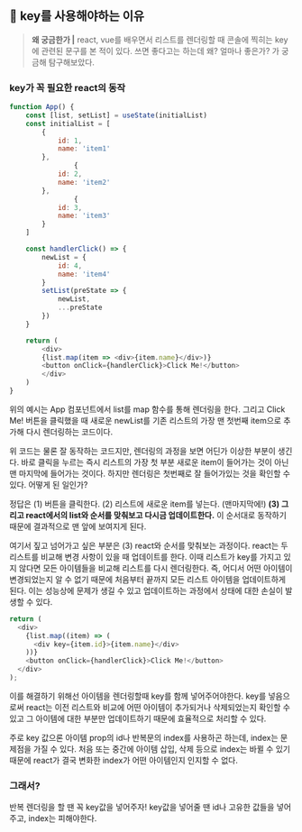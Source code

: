 ## 📝 key를 사용해야하는 이유

> **왜 궁금한가 |** react, vue를 배우면서 리스트를 렌더링할 때 콘솔에 찍히는 key에 관련된 문구를 본 적이 있다. 쓰면 좋다고는 하는데 왜? 얼마나 좋은가? 가 궁금해 탐구해보았다.

### key가 꼭 필요한 react의 동작

```javascript
function App() {
    const [list, setList] = useState(initialList)
    const initialList = [
        {
            id: 1,
            name: 'item1'
        },
                {
            id: 2,
            name: 'item2'
        },
                {
            id: 3,
            name: 'item3'
        }
    ]

    const handlerClick() => {
        newList = {
            id: 4,
            name: 'item4'
        }
        setList(preState => {
            newList,
            ...preState
        })
    }

    return (
        <div>
        {list.map(item => <div>{item.name}</div>)}
        <button onClick={handlerClick}>Click Me!</button>
        </div>
    )
}

```

위의 예시는 App 컴포넌트에서 list를 map 함수를 통해 렌더링을 한다. 그리고 Click Me! 버튼을 클릭했을 때 새로운 newList를 기존 리스트의 가장 맨 첫번째 item으로 추가해 다시 렌더링하는 코드이다.

위 코드는 물론 잘 동작하는 코드지만, 렌더링의 과정을 보면 어딘가 이상한 부분이 생긴다. 바로 클릭을 누르는 즉시 리스트의 가장 첫 부분 새로운 item이 들어가는 것이 아닌 맨 마지막에 들어가는 것이다. 하지만 렌더링은 첫번째로 잘 들어가있는 것을 확인할 수 있다. 어떻게 된 일인가?

정답은 (1) 버튼을 클릭한다. (2) 리스트에 새로운 item를 넣는다. (맨마지막에!) **(3) 그리고 react에서의 list와 순서를 맞춰보고 다시금 업데이트한다.** 이 순서대로 동작하기 때문에 결과적으로 맨 앞에 보여지게 된다.

여기서 짚고 넘어가고 싶은 부분은 (3) react와 순서를 맞춰보는 과정이다. react는 두 리스트를 비교해 변경 사항이 있을 때 업데이트를 한다. 이때 리스트가 key를 가지고 있지 않다면 모든 아이템들을 비교해 리스트를 다시 렌더링한다. 즉, 어디서 어떤 아이템이 변경되었는지 알 수 없기 때문에 처음부터 끝까지 모든 리스트 아이템을 업데이트하게 된다. 이는 성능상에 문제가 생길 수 있고 업데이트하는 과정에서 상태에 대한 손실이 발생할 수 있다.

```javascript
return (
  <div>
    {list.map((item) => (
      <div key={item.id}>{item.name}</div>
    ))}
    <button onClick={handlerClick}>Click Me!</button>
  </div>
);
```

이를 해결하기 위해선 아이템을 렌더링할때 key를 함께 넣어주어야한다. key를 넣음으로써 react는 이전 리스트와 비교에 어떤 아이템이 추가되거나 삭제되었는지 확인할 수 있고 그 아이템에 대한 부분만 업데이트하기 때문에 효율적으로 처리할 수 있다.

주로 key 값으론 아이템 prop의 id나 반복문의 index를 사용하곤 하는데, index는 문제점을 가질 수 있다. 처음 또는 중간에 아이템 삽입, 삭제 등으로 index는 바뀔 수 있기 때문에 react가 결국 변화한 index가 어떤 아이템인지 인지할 수 없다.

### 그래서?

반복 렌더링을 할 땐 꼭 key값을 넣어주자! key값을 넣어줄 땐 id나 고유한 값들을 넣어주고, index는 피해야한다.
